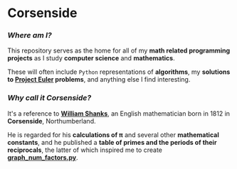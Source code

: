 # Corsenside

### _Where am I?_

This repository serves as the home for all of my **math related programming projects** as I study **computer science** and **mathematics**.

These will often include `Python` representations of **algorithms**, my **solutions to [Project Euler](https://projecteuler.net/about) problems**, and anything else I find interesting.

### _Why call it Corsenside?_

It's a reference to **[William Shanks](https://en.wikipedia.org/wiki/William_Shanks)**, an English mathematician born in 1812 in **Corsenside**, Northumberland.

He is regarded for his **calculations of π** and several other **mathematical constants**, and he published a **table of primes and the periods of their reciprocals**, the latter of which inspired me to create **[graph_num_factors.py](https://github.com/Flapjack2000/Corsenside/blob/main/graph_num_factors)**.
